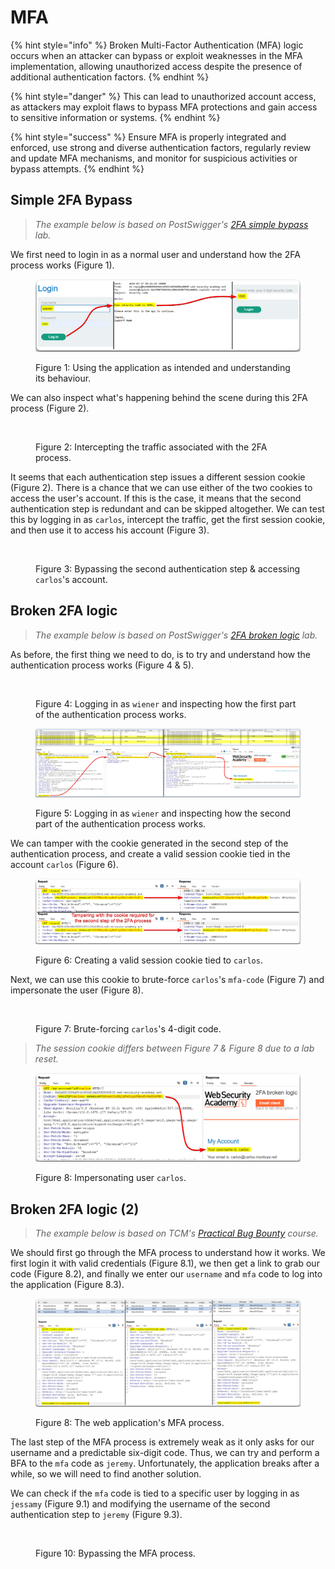 # MFA

{% hint style="info" %}
Broken Multi-Factor Authentication (MFA) logic occurs when an attacker can bypass or exploit weaknesses in the MFA implementation, allowing unauthorized access despite the presence of additional authentication factors.
{% endhint %}

{% hint style="danger" %}
This can lead to unauthorized account access, as attackers may exploit flaws to bypass MFA protections and gain access to sensitive information or systems.
{% endhint %}

{% hint style="success" %}
Ensure MFA is properly integrated and enforced, use strong and diverse authentication factors, regularly review and update MFA mechanisms, and monitor for suspicious activities or bypass attempts.
{% endhint %}

## Simple 2FA Bypass <a href="#simple-2fa-bypass" id="simple-2fa-bypass"></a>

> _The example below is based on PostSwigger's_ [_2FA simple bypass_](https://portswigger.net/web-security/authentication/multi-factor/lab-2fa-simple-bypass) _lab._

We first need to login in as a normal user and understand how the 2FA process works (Figure 1).

<figure><img src="../../.gitbook/assets/web_auth_mfa_1.png" alt=""><figcaption><p>Figure 1: Using the application as intended and understanding its behaviour.</p></figcaption></figure>

We can also inspect what's happening behind the scene during this 2FA process (Figure 2).

<figure><img src="../../.gitbook/assets/web_auth_mfa_2.avif" alt=""><figcaption><p>Figure 2: Intercepting the traffic associated with the 2FA process.</p></figcaption></figure>

It seems that each authentication step issues a different session cookie (Figure 2). There is a chance that we can use either of the two cookies to access the user's account. If this is the case, it means that the second authentication step is redundant and can be skipped altogether. We can test this by logging in as `carlos`, intercept the traffic, get the first session cookie, and then use it to access his account (Figure 3).

<figure><img src="../../.gitbook/assets/web_auth_mfa_3.avif" alt=""><figcaption><p>Figure 3: Bypassing the second authentication step &#x26; accessing <code>carlos</code>'s account.</p></figcaption></figure>

## Broken 2FA logic <a href="#broken-2fa-logic" id="broken-2fa-logic"></a>

> _The example below is based on PostSwigger's_ [_2FA broken logic_](https://portswigger.net/web-security/authentication/multi-factor/lab-2fa-broken-logic) _lab._

As before, the first thing we need to do, is to try and understand how the authentication process works (Figure 4 & 5).

<figure><img src="../../.gitbook/assets/web_auth_mfa_4.avif" alt=""><figcaption><p>Figure 4: Logging in as <code>wiener</code> and inspecting how the first part of the authentication process works.</p></figcaption></figure>

<figure><img src="../../.gitbook/assets/web_auth_mfa_5.png" alt=""><figcaption><p>Figure 5: Logging in as <code>wiener</code> and inspecting how the second part of the authentication process works.</p></figcaption></figure>

We can tamper with the cookie generated in the second step of the authentication process, and create a valid session cookie tied in the account `carlos` (Figure 6).

<figure><img src="../../.gitbook/assets/web_auth_mfa_6.png" alt=""><figcaption><p>Figure 6: Creating a valid session cookie tied to <code>carlos</code>.</p></figcaption></figure>

Next, we can use this cookie to brute-force `carlos`'s `mfa-code` (Figure 7) and impersonate the user (Figure 8).

<figure><img src="../../.gitbook/assets/web_auth_mfa_7.avif" alt=""><figcaption><p>Figure 7: Brute-forcing <code>carlos</code>'s 4-digit code.</p></figcaption></figure>

> _The session cookie differs between Figure 7 & Figure 8 due to a lab reset._

<figure><img src="../../.gitbook/assets/web_auth_mfa_8.png" alt=""><figcaption><p>Figure 8: Impersonating user <code>carlos</code>.</p></figcaption></figure>

## Broken 2FA logic (2)

> _The example below is based on TCM's_ [_Practical Bug Bounty_](https://academy.tcm-sec.com/p/practical-bug-bounty) _course._

We should first go through the MFA process to understand how it works. We first login it with valid credentials (Figure 8.1), we then get a link to grab our code (Figure 8.2), and finally we enter our `username` and `mfa` code to log into the application (Figure 8.3).

<figure><img src="../../.gitbook/assets/web_auth_mfa_broken_logic2_1.png" alt=""><figcaption><p>Figure 8: The web application's MFA process.</p></figcaption></figure>

The last step of the MFA process is extremely weak as it only asks for our username and a predictable six-digit code. Thus, we can try and perform a BFA to the `mfa` code as `jeremy`. Unfortunately, the application breaks after a while, so we will need to find another solution.

We can check if the `mfa` code is tied to a specific user by logging in as `jessamy` (Figure 9.1) and modifying the username of the second authentication step to `jeremy` (Figure 9.3).

<figure><img src="../../.gitbook/assets/web_auth_mfa_broken_logic2_2.png" alt=""><figcaption><p>Figure 10: Bypassing the MFA process.</p></figcaption></figure>
